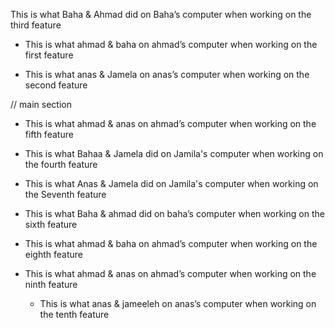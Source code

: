 
This is what Baha & Ahmad did on Baha’s computer when working on the third feature

- This is what ahmad &  baha on ahmad’s computer when working on the first feature


- This is what anas &  Jamela on anas’s computer when working on the second feature

// main section 
- This is what ahmad &  anas on ahmad’s computer when working on the fifth feature

- This is what Bahaa &  Jamela did on Jamila's computer when working on the fourth feature

- This is what Anas &  Jamela did on Jamila's computer when working on the Seventh feature

 

<!-- switch -->

- This is what Baha &  ahmad did on baha’s computer when working on the sixth feature


 - This is what ahmad &  baha on ahmad’s computer when working on the eighth feature
- This is what ahmad &  anas on ahmad’s computer when working on the ninth feature

  - This is what anas &  jameeleh on anas’s computer when working on the tenth feature

